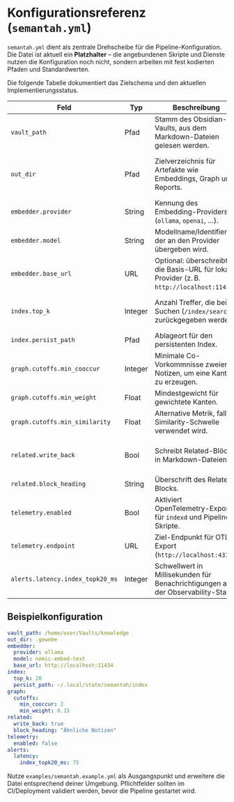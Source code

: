 # Konfigurationsreferenz (`semantah.yml`)

`semantah.yml` dient als zentrale Drehscheibe für die Pipeline-Konfiguration. Die Datei ist aktuell ein **Platzhalter** – die angebundenen Skripte und Dienste nutzen die Konfiguration noch nicht, sondern arbeiten mit fest kodierten Pfaden und Standardwerten.

Die folgende Tabelle dokumentiert das Zielschema und den aktuellen Implementierungsstatus.

| Feld | Typ | Beschreibung | Standard | Status |
| --- | --- | --- | --- | --- |
| `vault_path` | Pfad | Stamm des Obsidian-Vaults, aus dem Markdown-Dateien gelesen werden. | – (Pflichtfeld) | Stub (Skripte verwenden derzeit Beispielpfade) |
| `out_dir` | Pfad | Zielverzeichnis für Artefakte wie Embeddings, Graph und Reports. | `.gewebe` | Stub (Skripte schreiben hartkodiert nach `.gewebe/`) |
| `embedder.provider` | String | Kennung des Embedding-Providers (`ollama`, `openai`, …). | `ollama` | Stub |
| `embedder.model` | String | Modellname/Identifier, der an den Provider übergeben wird. | `nomic-embed-text` | Stub |
| `embedder.base_url` | URL | Optional: überschreibt die Basis-URL für lokale Provider (z. B. `http://localhost:11434`). | `http://localhost:11434` | Stub |
| `index.top_k` | Integer | Anzahl Treffer, die bei Suchen (`/index/search`) zurückgegeben werden. | `20` | Stub (HTTP-Stub verwendet Payload `k`) |
| `index.persist_path` | Pfad | Ablageort für den persistenten Index. | – | geplant |
| `graph.cutoffs.min_cooccur` | Integer | Minimale Co-Vorkommnisse zweier Notizen, um eine Kante zu erzeugen. | `2` | Stub |
| `graph.cutoffs.min_weight` | Float | Mindestgewicht für gewichtete Kanten. | `0.15` | Stub |
| `graph.cutoffs.min_similarity` | Float | Alternative Metrik, falls Similarity-Schwelle verwendet wird. | deaktiviert | Stub |
| `related.write_back` | Bool | Schreibt Related-Blöcke in Markdown-Dateien. | `false` | Stub (Skript akzeptiert später diesen Schalter) |
| `related.block_heading` | String | Überschrift des Related-Blocks. | `Related` | geplant |
| `telemetry.enabled` | Bool | Aktiviert OpenTelemetry-Export für `indexd` und Pipeline-Skripte. | `false` | geplant |
| `telemetry.endpoint` | URL | Ziel-Endpunkt für OTLP-Export (`http://localhost:4317`). | `http://localhost:4317` | geplant |
| `alerts.latency.index_topk20_ms` | Integer | Schwellwert in Millisekunden für Benachrichtigungen aus der Observability-Stack. | `60` | geplant |

## Beispielkonfiguration
```yaml
vault_path: /home/user/Vaults/knowledge
out_dir: .gewebe
embedder:
  provider: ollama
  model: nomic-embed-text
  base_url: http://localhost:11434
index:
  top_k: 20
  persist_path: ~/.local/state/semantah/index
graph:
  cutoffs:
    min_cooccur: 2
    min_weight: 0.15
related:
  write_back: true
  block_heading: "Ähnliche Notizen"
telemetry:
  enabled: false
alerts:
  latency:
    index_topk20_ms: 75
```

Nutze `examples/semantah.example.yml` als Ausgangspunkt und erweitere die Datei entsprechend deiner Umgebung. Pflichtfelder sollten im CI/Deployment validiert werden, bevor die Pipeline gestartet wird.
